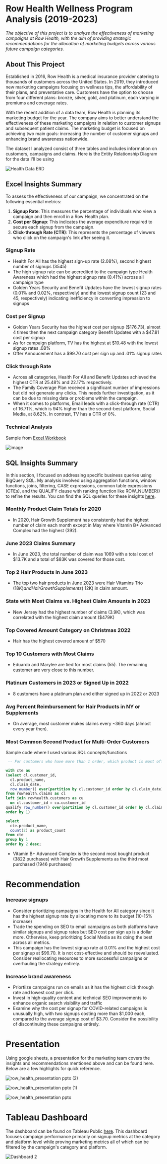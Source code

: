 # Row Health Wellness Program Analysis (2019-2023)

*The objective of this project is to analyze the effectiveness of marketing campaigns at Row Health, with the aim of providing strategic recommendations for the allocation of marketing budgets across various future campaign categories.*

## About This Project

Established in 2016, Row Health is a medical insurance provider catering to thousands of customers across the United States. In 2019, they introduced new marketing campaigns focusing on wellness tips, the affordability of their plans, and preventative care. Customers have the option to choose from four different plans: bronze, silver, gold, and platinum, each varying in premiums and coverage rates.

With the recent addition of a data team, Row Health is planning its marketing budget for the year. The company aims to better understand the effectiveness of these marketing campaigns in relation to customer signups and subsequent patient claims. The marketing budget is focused on achieving two main goals: increasing the number of customer signups and enhancing brand awareness nationwide.

The dataset I analyzed consist of three tables and includes information on customers, campaigns and claims. Here is the Entity Relationship Diagram for the data I'll be using 

![Health Data ERD](https://github.com/user-attachments/assets/522e6fbe-a922-4e9f-8434-157b044f365b)
  
  ## Excel Insights Summary
  
To assess the effectiveness of our campaign, we concentrated on the following essential metrics:

1.  **Signup Rate**: This measures the percentage of individuals who view a campaign and then enroll in a Row Health plan.
2.  **Cost per Signup**: This indicates the average expenditure required to secure each signup from the campaign.
3.  **Click-through Rate (CTR)**: This represents the percentage of viewers who click on the campaign's link after seeing it.

### Signup Rate

- Health For All has the highest sign-up rate (2.08%), second highest number of signups (3545)
- The high signup rate can be accredited to the campaign type Health Awareness which had the highest signup rate (0.41%) across all campaign type
-  Golden Years Security and Benefit Updates have the lowest signup rates (0.01% and 0.02%, respectively) and the lowest signup count (23 and 45, respectively) indicating inefficiency in converting impression to signups

### Cost per Signup

- Golden Years Security has the highest cost per signup ($176.73), almost 4 times then the next campaign category Benefit Updates with a $47.81 cost per signup
- As for campaign platform, TV has the highest at $10.48 with the lowest signup rates .08%
- Offer Annoucement has a $99.70 cost per sign up and .01% signup rates 

### Click through Rate

- Across all categories, Health For All and Benefit Updates achieved the highest CTR at 25.48% and 22.17% respectively.
- The Family Coverage Plan received a significant number of impressions but did not generate any clicks. This needs further investigation, as it can be due to missing data or problems within the campaign.
- When it comes to platforms, Email leads with a click-through rate (CTR) of 16.71%, which is 94% higher than the second-best platform, Social Media, at 8.62%. In contrast, TV has a CTR of 0%.

### Technical Analysis

Sample from [Excel Workbook](/RowHealth-Analysis/rowhealth.xlsx/rowhealth%20case%20study.xlsx)

![image](https://github.com/user-attachments/assets/938a063c-b1de-4e4c-9eb7-6b9f080e0ce2)


## SQL Insights Summary

  

In this section, I focused on addressing specific business queries using BigQuery SQL. My analysis involved using aggregation functions, window functions, joins, filtering, CASE expressions, common table expressions (CTEs), and the QUALIFY clause with ranking function like ROW_NUMBER() to refine the results. You can find the SQL queries for these insights [here](/RowHealth-Analysis/rowhealth_queries/allqueries.md). 

  

### Monthly Product Claim Totals for 2020

- In 2020, Hair Growth Supplement has consistently had the highest number of claim each month except in May where Vitamin B+ Advanced Complex had the highest (392).

### June 2023 Claims Summary

- In June 2023, the total number of claim was 1069 with a total cost of $13.7K and a total of $83K was covered for those cost.

### Top 2 Hair Products in June 2023

- The top two hair products in June 2023 were Hair Vitamins Trio ($18K) and Hair Growth Supplements (~$12K) in claim amount.

### State with Most Claims vs. Highest Claim Amounts in 2023

- New Jersey had the highest number of claims (3.9K), which was correlated with the highest claim amount ($479K)

### Top Covered Amount Category on Christmas 2022

- Hair has the highest covered amount of $570

### Top 10 Customers with Most Claims

- Eduardo and Marylee are tied for most claims (55). The remaining customer are very close to this number.

### Platinum Customers in 2023 or Signed Up in 2022

- 8 customers have a platinum plan and either signed up in 2022 or 2023

### Avg Percent Reimbursement for Hair Products in NY or Supplements

- On average, most customer makes claims every ~360 days (almost every year then).

### Most Common Second Product for Multi-Order Customers

Sample code where I used various SQL concepts/functions

```sql
 -- For customers who have more than 1 order, which product is most often bought as the second product?

with cte as 
(select cl.customer_id,
  cl.product_name,
  cl.claim_date,
  row_number() over(partition by cl.customer_id order by cl.claim_date)
from rowhealth.claims as cl
left join rowhealth.customers as cu
  on cl.customer_id = cu.customer_id
qualify row_number() over(partition by cl.customer_id order by cl.claim_date) = 2
order by 1)

select
  cte.product_name,
  count(2) as product_count
from cte
group by 1
order by 2 desc;
```

- Vitamin B+ Advanced Complex is the second most bought product (3822 purchases) with Hair Growth Supplements as the third most purchased (1946 purchases)

# Recommendation

### Increase signups

- Consider prioritizing campaigns in the Health for All category since it has the highest signup rate by allocating more to its budget (10-15% increase)
- Trade the spending on SEO to email campaigns as both platforms have similar signups and signup rates but SEO  cost per sign up is a dollar more. Otherwise, keep prioritizing Social Media as its doing the best across all metrics.
- This campaign has the lowest signup rate at 0.01% and the highest cost per signup at $99.70. It is not cost-effective and should be reevaluated. Consider reallocating resources to more successful campaigns or overhauling the strategy entirely.

### Increase brand awareness

- Priortiize campaigns run on emails as it has the highest click through rate and lowest cost per click.
- Invest in high-quality content and technical SEO improvements to enhance organic search visibility and traffic
- Examine why the cost per signup for COVID-related campaigns is unusually high, with two signups costing more than $1,000 each, compared to the average signup cost of $3.70. Consider the possibility of discontinuing these campaigns entirely.

# Presentation

Using google sheets, a presentation for the marketing team covers the insights and recommendations mentioned above and can be found here. Below are a few highlights for quick reference.

![row_health_presentation pptx (2)](https://github.com/user-attachments/assets/49892d3b-3cc9-425c-b2a0-276c1976ec5e)

![row_health_presentation pptx (1)](https://github.com/user-attachments/assets/de9bbb62-04c3-4c31-ba2c-684ba84ac853)

![row_health_presentation pptx](https://github.com/user-attachments/assets/6ecb420a-b1c8-44a4-b7ae-382c99998890)

# Tableau Dashboard
The dashboard can be found on Tableau Public [here](/https://public.tableau.com/app/profile/mohammad.eimon/viz/rowhealth_tableau_dashboard/Dashboard2?publish=yes). This dashboard focuses campaign performance primarily on signup metrics at the category and platform level while proving marketing metrics all of which can be filtered by the campaign's category and platform.

![Dashboard 2](https://github.com/user-attachments/assets/9bc8dd05-8852-4ad0-ada5-e234150b5e6f)

